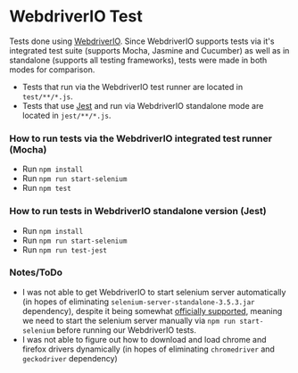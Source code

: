 # WebdriverIO Test

Tests done using [WebdriverIO](http://webdriver.io/guide.html). Since WebdriverIO supports tests via it's integrated test suite (supports Mocha, Jasmine and Cucumber) as well as in standalone (supports all testing frameworks), tests were made in both modes for comparison.

* Tests that run via the WebdriverIO test runner are located in `test/**/*.js`. 
* Tests that use [Jest](https://facebook.github.io/jest/) and run via WebdriverIO standalone mode are located in `jest/**/*.js`.

### How to run tests via the WebdriverIO integrated test runner (Mocha)

* Run `npm install`
* Run `npm run start-selenium`
* Run `npm test`

### How to run tests in WebdriverIO standalone version (Jest)

* Run `npm install`
* Run `npm run start-selenium`
* Run `npm run test-jest`

### Notes/ToDo

* I was not able to get WebdriverIO to start selenium server automatically (in hopes of eliminating `selenium-server-standalone-3.5.3.jar` dependency), despite it being somewhat [officially supported](http://webdriver.io/guide/services/selenium-standalone.html), meaning we need to start the selenium server manually via `npm run start-selenium` before running our WebdriverIO tests.
* I was not able to figure out how to download and load chrome and firefox drivers dynamically (in hopes of eliminating `chromedriver` and `geckodriver` dependency)